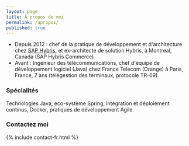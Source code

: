 ```yaml
---
layout: page
title: À propos de moi
permalink: /apropos/
published: true
---
```

* Depuis 2012 : chef de la pratique de développement et d'architecture chez [SAP Hybris](http://www.hybris.com/fr/), et ex-architecte de solution Hybris, à Montreal, Canada (SAP Hybris Commerce)
* Avant : Ingénieur des télécommunications, chef d'équipe de développement logiciel (Java) chez France Telecom (Orange) à Paris, France, 7 ans (télégestion des terminaux, protocole TR-69).

### Spécialités

Technologies Java, eco-système Spring, intégration et déploiement continus, Docker, pratiques de développement Agile.

### Contactez moi

{% include contact-fr.html %}
